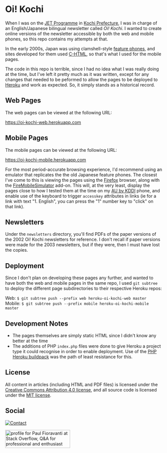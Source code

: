 # Oi! Kochi

When I was on the [JET Programme](http://jetprogramme.org/en/) in
[Kochi Prefecture](https://en.wikipedia.org/wiki/K%C5%8Dchi_Prefecture), I was
in charge of an English/Japanese bilingual newsletter called _Oi! Kochi_. 
I wanted to create online versions of the newsletter accessible by both the web
and mobile phones, so this repo contains my attempts at that.

In the early 2000s, Japan was using clamshell-style
[feature phones](https://en.wikipedia.org/wiki/Feature_phone#Japan), and sites
developed for them used [C-HTML](https://en.wikipedia.org/wiki/C-HTML), so
that's what I used for the mobile pages.

The code in this repo is terrible, since I had no idea what I was really doing
at the time, but I've left it pretty much as it was written, except for any
changes that needed to be peformed to allow the pages to be deployed to
[Heroku](https://www.heroku.com) and work as expected.
So, it simply stands as a historical record.

## Web Pages

The web pages can be viewed at the following URL:

https://oi-kochi-web.herokuapp.com

## Mobile Pages

The mobile pages can be viewed at the following URL:

https://oi-kochi-mobile.herokuapp.com

For the most period-accurate browsing experience, I'd recommend using an
emulator that replicates the the old Japanese feature phones.
The closest I've come to this is viewing the pages using the
[Firefox](https://www.mozilla.org/en-US/firefox/new/) browser, along with the
[FireMobileSimulator](https://addons.mozilla.org/en-US/firefox/addon/firemobilesimulator/)
add-on.  This will, at the very least, display the pages close to how I tested
them at the time on my
[AU by KDDI](https://en.wikipedia.org/wiki/Au_(mobile_phone_company)) phone,
and enable use of the keyboard to trigger `accesskey` attributes in links
(ie for a link with text "1. English", you can press the "1" number key to
"click" on that link).

## Newsletters

Under the `newsletters` directory, you'll find PDFs of the paper versions
of the 2002 Oi! Kochi newsletters for reference.
I don't recall if paper versions were made for the 2003 newsletters, but if they
were, then I must have lost the copies.

## Deployment

Since I don't plan on developing these pages any further, and wanted to have both
the web and mobile pages in the same repo, I used `git subtree` to deploy the
different page subdirectories to their respective Heroku repos:

Web: `$ git subtree push --prefix web heroku-oi-kochi-web master`<br />
Mobile: `$ git subtree push --prefix mobile heroku-oi-kochi-mobile master`

## Development Notes

- The pages themselves are simply static HTML since I didn't know any better at
  the time
- The additions of PHP `index.php` files were done to give Heroku a project type
  it could recognise in order to enable deployment.
  Use of the
  [PHP Heroku buildpack](https://elements.heroku.com/buildpacks/heroku/heroku-buildpack-php)
  was the path of least resistance for this.

## License

All content in articles (including HTML and PDF files) is licensed
under the [Creative Commons Attribution 4.0 license](LICENSE-CC-BY-4.0.txt),
and all source code is licensed under the [MIT license](LICENSE-MIT.txt).

## Social

[![Contact](https://img.shields.io/badge/contact-%40paulfioravanti-blue.svg)](https://twitter.com/paulfioravanti)

<a href="http://stackoverflow.com/users/567863/paul-fioravanti">
  <img src="http://stackoverflow.com/users/flair/567863.png" width="208" height="58" alt="profile for Paul Fioravanti at Stack Overflow, Q&amp;A for professional and enthusiast programmers" title="profile for Paul Fioravanti at Stack Overflow, Q&amp;A for professional and enthusiast programmers">
</a>
